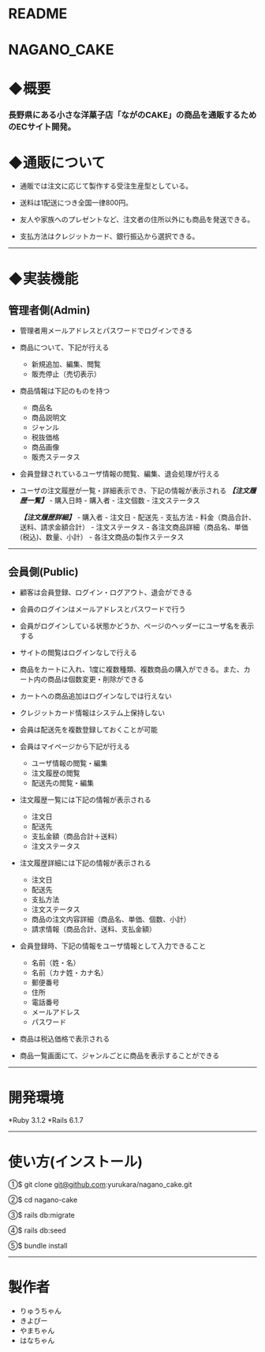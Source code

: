 # README

# NAGANO_CAKE

# ◆概要
### 長野県にある小さな洋菓子店「ながのCAKE」の商品を通販するためのECサイト開発。

# ◆通販について

* 通販では注文に応じて製作する受注生産型としている。

* 送料は1配送につき全国一律800円。

* 友人や家族へのプレゼントなど、注文者の住所以外にも商品を発送できる。

* 支払方法はクレジットカード、銀行振込から選択できる。

___

# ◆実装機能
## 管理者側(Admin)

* 管理者用メールアドレスとパスワードでログインできる

* 商品について、下記が行える
    - 新規追加、編集、閲覧
    - 販売停止（売切表示）

* 商品情報は下記のものを持つ
    - 商品名
    - 商品説明文
    - ジャンル
    - 税抜価格
    - 商品画像
    - 販売ステータス

* 会員登録されているユーザ情報の閲覧、編集、退会処理が行える

* ユーザの注文履歴が一覧・詳細表示でき、下記の情報が表示される
    ***【注文履歴一覧】***
      - 購入日時
      - 購入者
      - 注文個数
      - 注文ステータス

    ***【注文履歴詳細】***
      - 購入者
      - 注文日
      - 配送先
      - 支払方法
      - 料金（商品合計、送料、請求金額合計）
      - 注文ステータス
      - 各注文商品詳細（商品名、単価(税込)、数量、小計）
      - 各注文商品の製作ステータス
___
## 会員側(Public)

* 顧客は会員登録、ログイン・ログアウト、退会ができる

* 会員のログインはメールアドレスとパスワードで行う

* 会員がログインしている状態かどうか、ページのヘッダーにユーザ名を表示する

* サイトの閲覧はログインなしで行える

* 商品をカートに入れ、1度に複数種類、複数商品の購入ができる。また、カート内の商品は個数変更・削除ができる

* カートへの商品追加はログインなしでは行えない

* クレジットカード情報はシステム上保持しない

* 会員は配送先を複数登録しておくことが可能

* 会員はマイページから下記が行える
    - ユーザ情報の閲覧・編集
    - 注文履歴の閲覧
    - 配送先の閲覧・編集

* 注文履歴一覧には下記の情報が表示される
    - 注文日
    - 配送先
    - 支払金額（商品合計＋送料）
    - 注文ステータス


* 注文履歴詳細には下記の情報が表示される
    - 注文日
    - 配送先
    - 支払方法
    - 注文ステータス
    - 商品の注文内容詳細（商品名、単価、個数、小計）
    - 請求情報（商品合計、送料、支払金額）

* 会員登録時、下記の情報をユーザ情報として入力できること
    - 名前（姓・名）
    - 名前（カナ姓・カナ名）
    - 郵便番号
    - 住所
    - 電話番号
    - メールアドレス
    - パスワード

* 商品は税込価格で表示される

* 商品一覧画面にて、ジャンルごとに商品を表示することができる


___

# 開発環境

*Ruby 3.1.2
*Rails 6.1.7
___

# 使い方(インストール)

①$ git clone git@github.com:yurukara/nagano_cake.git

②$ cd nagano-cake

③$ rails db:migrate

④$ rails db:seed

⑤$ bundle install

___

# 製作者

* りゅうちゃん
* きよぴー
* やまちゃん
* はなちゃん
